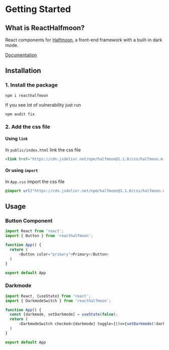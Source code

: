 # Getting Started

## What is ReactHalfmoon?
React components for [Halfmoon](https://www.gethalfmoon.com/), a front-end framework with a built-in dark mode.

[Documentation](https://reacthalfmoon.github.io)

## Installation

### 1. Install the package

```
npm i reacthalfmoon
```

If you see lot of vulnerability just run 

```
npm audit fix
```

### 2. Add the css file

#### Using `link`
In `public/index.html` link the css file

```html
<link href="https://cdn.jsdelivr.net/npm/halfmoon@1.1.0/css/halfmoon.min.css" rel="stylesheet" />
```

#### Or using `import`
In `App.css` import the css file

```css
@import url("https://cdn.jsdelivr.net/npm/halfmoon@1.1.0/css/halfmoon.min.css");
```

## Usage

### **Button Component**

```js
import React from 'react';
import { Button } from 'reacthalfmoon';

function App() {
  return (
      <Button color="primary">Primary</Button>
  )
}

export default App
```

### **Darkmode**

```js
import React, {useState} from 'react';
import { DarkmodeSwitch } from 'reacthalfmoon';

function App() {
  const [darkmode, setDarkmode] = useState(false);
  return (
      <DarkmodeSwitch checked={darkmode} toggle={()=>{setDarkmode(!darkmode)}} />
  )
}

export default App
```
